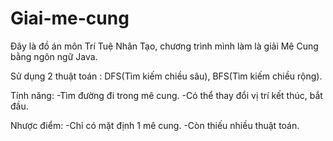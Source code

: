# Giai-me-cung

Đây là đồ án môn Trí Tuệ Nhân Tạo, chương trình mình làm là giải Mê Cung bằng ngôn ngữ Java.

Sử dụng 2 thuật toán : DFS(Tìm kiếm chiều sâu), BFS(Tìm kiếm chiều rộng).

Tính năng: -Tìm đường đi trong mê cung.
           -Có thể thay đổi vị trí kết thúc, bắt đầu.
           
Nhược điểm: -Chỉ có mặt định 1 mê cung.
            -Còn thiếu nhiều thuật toán.
